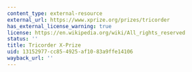 ```yaml
---
content_type: external-resource
external_url: https://www.xprize.org/prizes/tricorder
has_external_license_warning: true
license: https://en.wikipedia.org/wiki/All_rights_reserved
status: ''
title: Tricorder X-Prize
uid: 13152977-cc85-4925-af10-83a9ffe14106
wayback_url: ''
---
```

